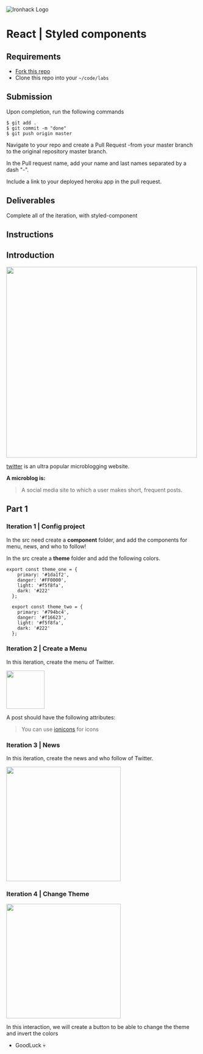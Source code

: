 ![Ironhack Logo](https://i.imgur.com/1QgrNNw.png)
# React | Styled components

## Requirements

- [Fork this repo](https://guides.github.com/activities/forking/)
- Clone this repo into your `~/code/labs`

## Submission

Upon completion, run the following commands

```
$ git add .
$ git commit -m "done"
$ git push origin master
```


Navigate to your repo and create a Pull Request -from your master branch to the original repository master branch.

In the Pull request name, add your name and last names separated by a dash "-".

Include a link to your deployed heroku app in the pull request.

## Deliverables

Complete all of the iteration, with styled-component

## Instructions

## Introduction

<img src="https://encrypted-tbn0.gstatic.com/images?q=tbn%3AANd9GcSJY0hQ8KL3I90TGylNa3D1TRjeXEtqTx2eYN08HmkkPxXvJGJB&usqp=CAU" width="500px">

[twitter](twitter.com) is an ultra popular microblogging website.

**A microblog is:**

> A social media site to which a user makes short, frequent posts.

## Part 1

### Iteration 1 | Config project


In the src need create a **component** folder, and add the components for menu, news, and who to follow!



In the src create a **theme** folder and add the following colors.

```
export const theme_one = {
    primary: '#1da1f2',
    danger: '#FF0000',
    light: '#f5f8fa',
    dark: '#222'
  };
  
  export const theme_two = {
    primary: '#794bc4',
    danger: '#f16623',
    light: '#f5f8fa',
    dark: '#222'
  };
```

### Iteration 2 | Create a Menu

In this iteration, create the menu of Twitter.

<img src="https://res.cloudinary.com/dhgfid3ej/image/upload/v1592499651/Screen_Shot_2020-06-18_at_12.00.16_sgrjxo.png" width="100px">

A post should have the following attributes:

>You can use [ionicons](https://zamarrowski.github.io/react-ionicons/) for icons


### Iteration 3 | News

In this iteration, create the news and who follow of Twitter.


<img src="https://res.cloudinary.com/dhgfid3ej/image/upload/v1592500145/Screen_Shot_2020-06-18_at_12.08.48_zxgfr8.png" width="300px">



### Iteration 4 | Change Theme


<img src="https://res.cloudinary.com/dhgfid3ej/image/upload/v1592487676/Screen_Shot_2020-06-18_at_8.19.02_qqv2sp.png" width="300px">

In this interaction, we will create a button to be able to change the theme and invert the colors

- GoodLuck :skull:  
